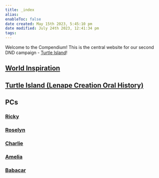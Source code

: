 ```yaml
---
title: _index
alias: 
enableToc: false
date created: May 15th 2023, 5:45:10 pm
date modified: July 24th 2023, 12:41:34 pm
tags: 
---
```

Welcome to the Compendium! This is the central website for our second DND campaign - [Turtle Island](Worldbuilding/Turtle%20Island%20(Lenape%20Creation%20Oral%20History).md)!

## [World Inspiration](Worldbuilding/World%20Inspiration.md)

## [Turtle Island (Lenape Creation Oral History)](Worldbuilding/Turtle%20Island%20(Lenape%20Creation%20Oral%20History).md)

## PCs
### [Ricky](PCs/Ricky.md)
### [Roselyn](PCs/Roselyn.md)
### [Charlie](PCs/Charlie.md)
### [Amelia](PCs/Amelia.md)
### [Babacar](PCs/Babacar.md)
